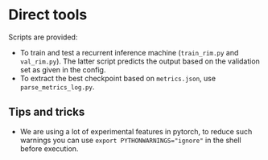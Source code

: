 # Direct tools

Scripts are provided:
- To train and test a recurrent inference machine (`train_rim.py` and `val_rim.py`).
The latter script predicts the output based on the validation set as given in the config.
- To extract the best checkpoint based on `metrics.json`, use `parse_metrics_log.py`.


## Tips and tricks

- We are using a lot of experimental features in pytorch, to reduce such warnings you can use
 `export PYTHONWARNINGS="ignore"` in the shell before execution.
